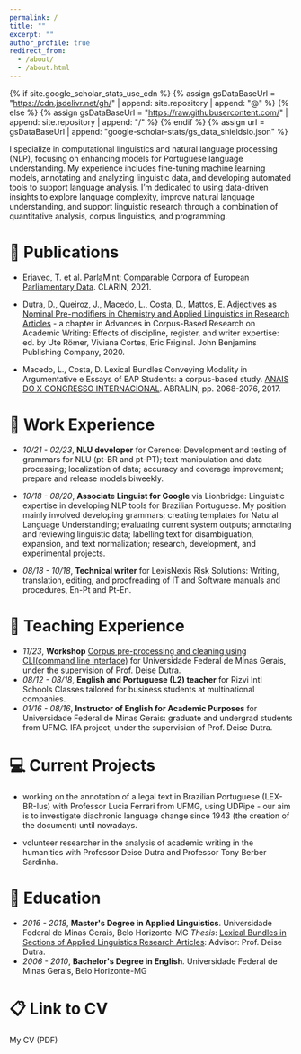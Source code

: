 ```yaml
---
permalink: /
title: ""
excerpt: ""
author_profile: true
redirect_from: 
  - /about/
  - /about.html
---
```


{% if site.google_scholar_stats_use_cdn %}
{% assign gsDataBaseUrl = "https://cdn.jsdelivr.net/gh/" | append: site.repository | append: "@" %}
{% else %}
{% assign gsDataBaseUrl = "https://raw.githubusercontent.com/" | append: site.repository | append: "/" %}
{% endif %}
{% assign url = gsDataBaseUrl | append: "google-scholar-stats/gs_data_shieldsio.json" %}

<span class='anchor' id='about-me'></span>

I specialize in computational linguistics and natural language processing (NLP), focusing on enhancing models for Portuguese language understanding. My experience includes fine-tuning machine learning models, annotating and analyzing linguistic data, and developing automated tools to support language analysis. I’m dedicated to using data-driven insights to explore language complexity, improve natural language understanding, and support linguistic research through a combination of quantitative analysis, corpus linguistics, and programming.

#  📄 Publications 
- Erjavec, T. et al. [ParlaMint: Comparable Corpora of European Parliamentary Data](https://epubl.ktu.edu/object/elaba:108748986/). CLARIN, 2021.

- Dutra, D., Queiroz, J., Macedo, L., Costa, D., Mattos, E. [Adjectives as Nominal Pre-modifiers in Chemistry and Applied Linguistics in Research Articles](https://www.researchgate.net/publication/339291244_Adjectives_as_nominal_pre-modifiers_in_chemistry_and_applied_linguistics_research_articles/) - a chapter in Advances in Corpus-Based Research on Academic Writing: Effects of discipline, register, and writer expertise: ed. by Ute Römer, Viviana Cortes, Eric Friginal. John Benjamins Publishing Company, 2020.

- Macedo, L., Costa, D. Lexical Bundles Conveying Modality in Argumentative e Essays of EAP Students: a corpus-based study. [ANAIS DO X CONGRESSO INTERNACIONAL](https://www.scribd.com/document/434590209/Anais-do-X-Congresso-Internacional-da-Abralin). ABRALIN, pp. 2068-2076, 2017. 


#  📖 Work Experience
- *10/21 - 02/23*, **NLU developer** for Cerence: Development and testing of grammars for NLU (pt-BR and pt-PT); text manipulation and data processing; localization of data; accuracy and coverage improvement; prepare and release models biweekly.

- *10/18 - 08/20*, **Associate Linguist for Google** via Lionbridge: Linguistic expertise in developing NLP tools for Brazilian Portuguese. My position mainly involved developing grammars; creating templates for Natural Language Understanding; evaluating current system outputs; annotating and reviewing linguistic data; labelling text for disambiguation, expansion, and text normalization; research, development, and experimental projects.

- *08/18 - 10/18*, **Technical writer** for LexisNexis Risk Solutions: Writing, translation, editing, and proofreading of IT and Software manuals and procedures, En-Pt and Pt-En.


#  🍎 Teaching Experience 
- *11/23*, **Workshop** [Corpus pre-processing and cleaning using CLI(command line interface)](http://www.letras.ufmg.br/site/en-GB/noticiass/13-noticias-comuns/2425-nelc-promove-workshop-sobre-pre-processamento-e-limpeza-de-corpora) for Universidade Federal de Minas Gerais, under the supervision of Prof. Deise Dutra.
- *08/12 - 08/18*, **English and Portuguese (L2) teacher** for Rizvi Intl Schools Classes tailored for business students at multinational companies.
- *01/16 - 08/16*, **Instructor of English for Academic Purposes** for Universidade Federal de Minas Gerais: graduate and undergrad students from UFMG. IFA project, under the supervision of Prof. Deise Dutra.

#  💻 Current Projects 
- working on the annotation of a legal text in Brazilian Portuguese (LEX-BR-Ius) with Professor Lucia Ferrari from UFMG, using UDPipe - our aim is to investigate diachronic language change since 1943 (the creation of the document) until nowadays.

- volunteer researcher in the analysis of academic writing in the humanities with Professor Deise Dutra and Professor Tony Berber Sardinha.

#  📖 Education
- *2016 - 2018*, **Master's Degree in Applied Linguistics**. Universidade Federal de Minas Gerais, Belo Horizonte-MG
*Thesis*: [Lexical Bundles in Sections of Applied Linguistics Research Articles](https://repositorio.ufmg.br/bitstream/1843/LETR-AXAJP5/1/dissertacao_mestrado_luciana_dias_de_macedo_2018__1_.pdf): Advisor: Prof. Deise Dutra. 
- *2006 - 2010*, **Bachelor's Degree in English**. Universidade Federal de Minas Gerais, Belo Horizonte-MG

#  📋 Link to CV

<div class="badge">
  <a href="{{ site.baseurl }}/_pages/LucianaDMacedo_CL_CV.pdf" target="_blank" style="color: inherit; text-decoration: none;">
    My CV (PDF)
  </a>
</div>


<!-- Your Markdown content -->

<div style="height: 100px;"></div>

